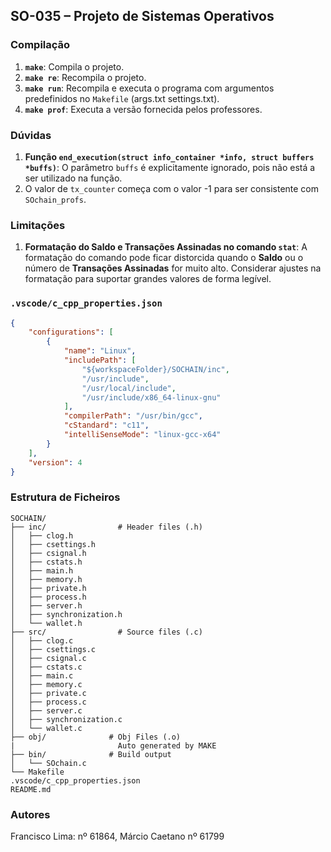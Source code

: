 ## SO-035 – Projeto de Sistemas Operativos

### **Compilação**

1. **`make`**: Compila o projeto.
2. **`make re`**: Recompila o projeto.
3. **`make run`**: Recompila e executa o programa com argumentos predefinidos no `Makefile` (args.txt settings.txt).
4. **`make prof`**: Executa a versão fornecida pelos professores.

### **Dúvidas**

1. **Função `end_execution(struct info_container *info, struct buffers *buffs)`**: O parâmetro `buffs` é explicitamente ignorado, pois não está a ser utilizado na função.
2. O valor de `tx_counter` começa com o valor -1 para ser consistente com `SOchain_profs`.

### **Limitações**

1. **Formatação do Saldo e Transações Assinadas no comando `stat`**: A formatação do comando pode ficar distorcida quando o **Saldo** ou o número de **Transações Assinadas** for muito alto. Considerar ajustes na formatação para suportar grandes valores de forma legível.

### **`.vscode/c_cpp_properties.json`**
```json
{
	"configurations": [
		{
			"name": "Linux",
			"includePath": [
				"${workspaceFolder}/SOCHAIN/inc",
				"/usr/include",
				"/usr/local/include",
				"/usr/include/x86_64-linux-gnu"
			],
			"compilerPath": "/usr/bin/gcc",
			"cStandard": "c11",
			"intelliSenseMode": "linux-gcc-x64"
		}
	],
	"version": 4
}
```

### **Estrutura de Ficheiros**
```
SOCHAIN/
├── inc/         		# Header files (.h)
│   ├── clog.h
│   ├── csettings.h
│   ├── csignal.h
│   ├── cstats.h
│   ├── main.h
│   ├── memory.h
│   ├── private.h
│   ├── process.h
│   ├── server.h
│   ├── synchronization.h
│   └── wallet.h
├── src/                # Source files (.c)
│   ├── clog.c
│   ├── csettings.c
│   ├── csignal.c
│   ├── cstats.c
│   ├── main.c
│   ├── memory.c
│   ├── private.c
│   ├── process.c
│   ├── server.c
│   ├── synchronization.c
│   └── wallet.c
├── obj/              # Obj Files (.o)
|						Auto generated by MAKE
├── bin/              # Build output
│   └── SOchain.c
└── Makefile
.vscode/c_cpp_properties.json
README.md
```

### **Autores**

Francisco Lima: nº 61864, Márcio Caetano nº 61799